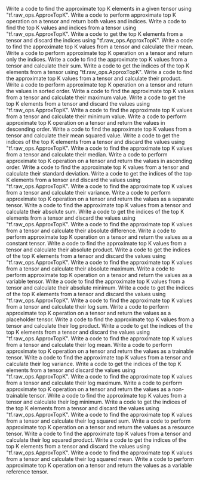 Write a code to find the approximate top K elements in a given tensor using "tf.raw_ops.ApproxTopK".
Write a code to perform approximate top K operation on a tensor and return both values and indices.
Write a code to find the top K values and indices from a tensor using "tf.raw_ops.ApproxTopK".
Write a code to get the top K elements from a tensor and discard the indices using "tf.raw_ops.ApproxTopK".
Write a code to find the approximate top K values from a tensor and calculate their mean.
Write a code to perform approximate top K operation on a tensor and return only the indices.
Write a code to find the approximate top K values from a tensor and calculate their sum.
Write a code to get the indices of the top K elements from a tensor using "tf.raw_ops.ApproxTopK".
Write a code to find the approximate top K values from a tensor and calculate their product.
Write a code to perform approximate top K operation on a tensor and return the values in sorted order.
Write a code to find the approximate top K values from a tensor and calculate their maximum value.
Write a code to get the top K elements from a tensor and discard the values using "tf.raw_ops.ApproxTopK".
Write a code to find the approximate top K values from a tensor and calculate their minimum value.
Write a code to perform approximate top K operation on a tensor and return the values in descending order.
Write a code to find the approximate top K values from a tensor and calculate their mean squared value.
Write a code to get the indices of the top K elements from a tensor and discard the values using "tf.raw_ops.ApproxTopK".
Write a code to find the approximate top K values from a tensor and calculate their median.
Write a code to perform approximate top K operation on a tensor and return the values in ascending order.
Write a code to find the approximate top K values from a tensor and calculate their standard deviation.
Write a code to get the indices of the top K elements from a tensor and discard the values using "tf.raw_ops.ApproxTopK".
Write a code to find the approximate top K values from a tensor and calculate their variance.
Write a code to perform approximate top K operation on a tensor and return the values as a separate tensor.
Write a code to find the approximate top K values from a tensor and calculate their absolute sum.
Write a code to get the indices of the top K elements from a tensor and discard the values using "tf.raw_ops.ApproxTopK".
Write a code to find the approximate top K values from a tensor and calculate their absolute difference.
Write a code to perform approximate top K operation on a tensor and return the values as a constant tensor.
Write a code to find the approximate top K values from a tensor and calculate their absolute product.
Write a code to get the indices of the top K elements from a tensor and discard the values using "tf.raw_ops.ApproxTopK".
Write a code to find the approximate top K values from a tensor and calculate their absolute maximum.
Write a code to perform approximate top K operation on a tensor and return the values as a variable tensor.
Write a code to find the approximate top K values from a tensor and calculate their absolute minimum.
Write a code to get the indices of the top K elements from a tensor and discard the values using "tf.raw_ops.ApproxTopK".
Write a code to find the approximate top K values from a tensor and calculate their log sum.
Write a code to perform approximate top K operation on a tensor and return the values as a placeholder tensor.
Write a code to find the approximate top K values from a tensor and calculate their log product.
Write a code to get the indices of the top K elements from a tensor and discard the values using "tf.raw_ops.ApproxTopK".
Write a code to find the approximate top K values from a tensor and calculate their log mean.
Write a code to perform approximate top K operation on a tensor and return the values as a trainable tensor.
Write a code to find the approximate top K values from a tensor and calculate their log variance.
Write a code to get the indices of the top K elements from a tensor and discard the values using "tf.raw_ops.ApproxTopK".
Write a code to find the approximate top K values from a tensor and calculate their log maximum.
Write a code to perform approximate top K operation on a tensor and return the values as a non-trainable tensor.
Write a code to find the approximate top K values from a tensor and calculate their log minimum.
Write a code to get the indices of the top K elements from a tensor and discard the values using "tf.raw_ops.ApproxTopK".
Write a code to find the approximate top K values from a tensor and calculate their log squared sum.
Write a code to perform approximate top K operation on a tensor and return the values as a resource tensor.
Write a code to find the approximate top K values from a tensor and calculate their log squared product.
Write a code to get the indices of the top K elements from a tensor and discard the values using "tf.raw_ops.ApproxTopK".
Write a code to find the approximate top K values from a tensor and calculate their log squared mean.
Write a code to perform approximate top K operation on a tensor and return the values as a variable reference tensor.